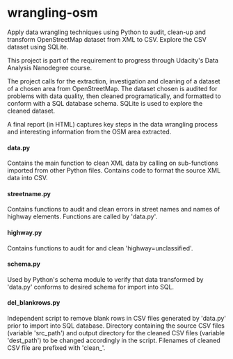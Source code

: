 # wrangling-osm

Apply data wrangling techniques using Python to audit, clean-up and transform OpenStreetMap dataset from XML to CSV. Explore the CSV dataset using SQLite.

This project is part of the requirement to progress through Udacity's Data Analysis Nanodegree course.

The project calls for the extraction, investigation and cleaning of a dataset of a chosen area from OpenStreetMap. The dataset chosen is audited for problems with data quality, then cleaned programatically, and formatted to conform with a SQL database schema. SQLite is used to explore the cleaned dataset.

A final report (in HTML) captures key steps in the data wrangling process and interesting information from the OSM area extracted.   

#### data.py
Contains the main function to clean XML data by calling on sub-functions imported from  other Python files. Contains code to format the source XML data into CSV.

#### streetname.py
Contains functions to audit and clean errors in street names and names of highway elements. Functions are called by 'data.py'.

#### highway.py
Contains functions to audit for and clean 'highway=unclassified'.

#### schema.py
Used by Python's schema module to verify that data transformed by 'data.py' conforms to desired schema for import into SQL.

#### del_blankrows.py
Independent script to remove blank rows in CSV files generated by 'data.py' prior to import into SQL database. Directory containing the source CSV files (variable 'src_path') and output directory for the cleaned CSV files (variable 'dest_path') to be changed accordingly 
in the script. Filenames of cleaned CSV file are prefixed with 'clean_'.
